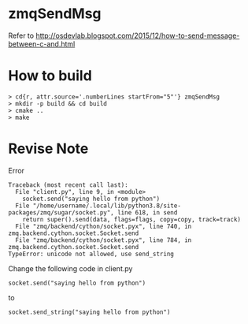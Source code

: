 # zmqSendMsg
Refer to http://osdevlab.blogspot.com/2015/12/how-to-send-message-between-c-and.html


# How to build
```
> cd{r, attr.source='.numberLines startFrom="5"'} zmqSendMsg
> mkdir -p build && cd build
> cmake ..
> make
```

# Revise Note
Error
```
Traceback (most recent call last):
  File "client.py", line 9, in <module>
    socket.send("saying hello from python")
  File "/home/username/.local/lib/python3.8/site-packages/zmq/sugar/socket.py", line 618, in send
    return super().send(data, flags=flags, copy=copy, track=track)
  File "zmq/backend/cython/socket.pyx", line 740, in zmq.backend.cython.socket.Socket.send
  File "zmq/backend/cython/socket.pyx", line 784, in zmq.backend.cython.socket.Socket.send
TypeError: unicode not allowed, use send_string
```
Change the following code in client.py
```
socket.send("saying hello from python")
```
to
```
socket.send_string("saying hello from python")
```
